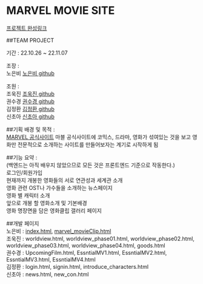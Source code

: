 # MARVEL MOVIE SITE
[프로젝트 완성링크](https://eunbiro.github.io/team4_mini/)

##TEAM PROJECT

기간 : 22.10.26 ~ 22.11.07

조장 : <br />
노은비 [노은비 github](https://github.com/eunbiro)

조원 : <br />
조욱진 [조욱진 github](https://github.com/Ukzi)<br />
권수경 [권수경 github](https://github.com/rosencrantz96)<br />
김정환 [김정환 github](https://github.com/andy981217)<br />
신초아 [신초아 github](https://github.com/chdk0842)<br />

##기획 배경 및 목적 :<br />
[MARVEL 공식사이트](https://www.marvel.com/) 마블 공식사이트에 코믹스, 드라마, 영화가 섞여있는 것을 보고 영화만 전문적으로 소개하는 사이트를 만들어보자는 계기로 시작하게 됨

##기능 요약 : <br />
(백엔드는 아직 배우지 않았으므로 모든 것은 프론트엔드 기준으로 작동한다.)<br />
로그인/회원가입<br />
현재까지 개봉한 영화들의 서로 연관성과 세계관 소개<br />
영화 관련 OST나 가수들을 소개하는 뉴스페이지<br />
영화 별 캐릭터 소개<br />
앞으로 개봉 할 영화소개 및 기본배경<br />
영화 명장면을 담은 영화클립 갤러리 페이지<br />

##개발 페이지<br />
노은비 : [index.html](https://eunbiro.github.io/team4_mini/), [marvel_movieClip.html](https://eunbiro.github.io/team4_mini/pages/marvel_movieClip.html)<br />
조욱진 : worldview.html, worldview_phase01.html, worldview_phase02.html, worldview_phase03.html, worldview_phase04.html, goods.html<br />
권수경 : UpcomingFilm.html, EssntialMV1.html, EssntialMV2.html, EssntialMV3.html, EssntialMV4.html<br />
김정환 : login.html, signin.html, introduce_characters.html<br />
신초아 : news.html, new_con.html<br />

